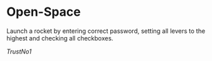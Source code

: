 # Open-Space

Launch a rocket by entering correct password, setting all levers to the highest and checking all checkboxes.

*TrustNo1*
